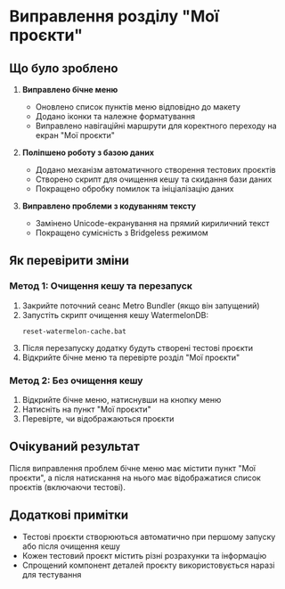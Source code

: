 # Виправлення розділу "Мої проєкти"

## Що було зроблено

1. **Виправлено бічне меню**
   - Оновлено список пунктів меню відповідно до макету
   - Додано іконки та належне форматування
   - Виправлено навігаційні маршрути для коректного переходу на екран "Мої проєкти"

2. **Поліпшено роботу з базою даних**
   - Додано механізм автоматичного створення тестових проєктів
   - Створено скрипт для очищення кешу та скидання бази даних
   - Покращено обробку помилок та ініціалізацію даних

3. **Виправлено проблеми з кодуванням тексту**
   - Замінено Unicode-екранування на прямий кириличний текст
   - Покращено сумісність з Bridgeless режимом

## Як перевірити зміни

### Метод 1: Очищення кешу та перезапуск

1. Закрийте поточний сеанс Metro Bundler (якщо він запущений)
2. Запустіть скрипт очищення кешу WatermelonDB:
   ```
   reset-watermelon-cache.bat
   ```
3. Після перезапуску додатку будуть створені тестові проєкти
4. Відкрийте бічне меню та перевірте розділ "Мої проєкти"

### Метод 2: Без очищення кешу

1. Відкрийте бічне меню, натиснувши на кнопку меню
2. Натисніть на пункт "Мої проєкти"
3. Перевірте, чи відображаються проєкти

## Очікуваний результат

Після виправлення проблем бічне меню має містити пункт "Мої проєкти", а після натискання на нього має відображатися список проєктів (включаючи тестові).

## Додаткові примітки

- Тестові проєкти створюються автоматично при першому запуску або після очищення кешу
- Кожен тестовий проєкт містить різні розрахунки та інформацію
- Спрощений компонент деталей проєкту використовується наразі для тестування